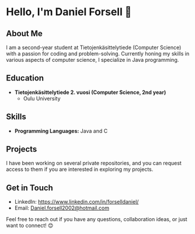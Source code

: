 # Hello, I'm Daniel Forsell 👋

## About Me
I am a second-year student at Tietojenkäsittelytiede (Computer Science) with a passion for coding and problem-solving. 
Currently honing my skills in various aspects of computer science, I specialize in Java programming.

## Education
- **Tietojenkäsittelytiede 2. vuosi (Computer Science, 2nd year)**
  - Oulu University

## Skills
- **Programming Languages:** Java and C


## Projects
I have been working on several private repositories, and you can request access to them if you are interested in exploring my projects.

## Get in Touch
- LinkedIn: https://www.linkedin.com/in/forselldaniel/
- Email: Daniel.forsell2002@hotmail.com

Feel free to reach out if you have any questions, collaboration ideas, or just want to connect! 😊

